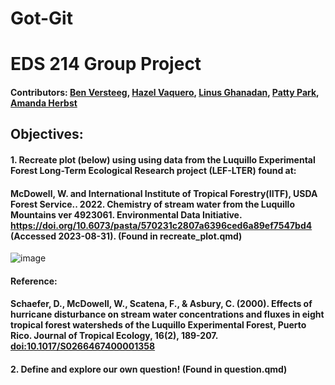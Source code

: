 # Got-Git

# EDS 214 Group Project

#### Contributors: [Ben Versteeg](https://github.com/BenVerst), [Hazel Vaquero](https://github.com/hazelvaq), [Linus Ghanadan](https://github.com/linusghanadan), [Patty Park](https://github.com/p-park6), [Amanda Herbst](https://github.com/amandaherbst)

## Objectives:

#### 1. Recreate plot (below) using using data from the Luquillo Experimental Forest Long-Term Ecological Research project (LEF-LTER) found at:
#### McDowell, W. and International Institute of Tropical Forestry(IITF), USDA Forest Service.. 2022. Chemistry of stream water from the Luquillo Mountains ver 4923061. Environmental Data Initiative. <https://doi.org/10.6073/pasta/570231c2807a6396ced6a89ef7547bd4> (Accessed 2023-08-31). (Found in recreate_plot.qmd)

![image](https://github.com/BenVerst/Got-Git/assets/86419946/21bf2c3d-f0e4-4ab1-bcad-cf9b0c90483c)


#### Reference:
#### Schaefer, D., McDowell, W., Scatena, F., & Asbury, C. (2000). Effects of hurricane disturbance on stream water concentrations and fluxes in eight tropical forest watersheds of the Luquillo Experimental Forest, Puerto Rico. Journal of Tropical Ecology, 16(2), 189-207. <doi:10.1017/S0266467400001358>

#### 2. Define and explore our own question! (Found in question.qmd)
